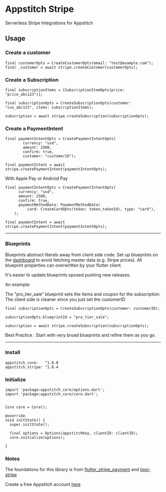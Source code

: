 # Appstitch Stripe

Serverless Stripe Integrations for Appstitch

## Usage

### Create a customer

```
final customerOpts = CreateCustomerOpts(email: "test@example.com");
final _customer = await stripe.createCustomer(customerOpts);
```

### Create a Subscription

```
final subscriptionItems = [SubscriptionItemOpts(price: "price_abc123")];

final subscriptionOpts = CreateSubscriptionOpts(customer: "cus_abc123", items: subscriptionItems);

subscription = await stripe.createSubscription(subscriptionOpts);

```

### Create a PaymentIntent

```
final paymentIntentOpts = CreatePaymentIntentOpts(
        currency: "usd",
        amount: 2500,
        confirm: true,
        customer: "customerID");

final paymentIntent = await stripe.createPaymentIntent(paymentIntentOpts);

```

With Apple Pay or Android Pay

```
final paymentIntentOpts = CreatePaymentIntentOpts(
      currency: "usd",
      amount: 2500,
      confirm: true,
      paymentMethodData: PaymentMethodData(
          card: CreateCardOpts(token: token.tokenId), type: "card"),
    );

final paymentIntent = await stripe.createPaymentIntent(paymentIntentOpts);

```

---

### Blueprints

Blueprints abstract literals away from client side code. Set up blueprints on the [dashboard](https://connect.appstitch.dev) to avoid fetching master data (e.g. Stripe prices). All blueprint properties can overwritten by your flutter client.

It's easier to update blueprints oposed pushing new releases.

An example:

The "pro_tier_sale" blueprint sets the items and coupon for the subscription. The client side is cleaner since you just set the customerID

```
final subscriptionOpts = CreateSubscriptionOpts(customer: customerID);

subscriptionOpts.blueprintId = "pro_tier_sale";

subscription = await stripe.createSubscription(subscriptionOpts);

```

Best Practice : Start with very broad blueprints and refine them as you go.

---

### Install

```
appstitch_core:   ^1.0.0
appstitch_stripe: ^1.0.4
```

### Initialize

```
import 'package:appstitch_core/options.dart';
import 'package:appstitch_core/core.dart';


Core core = Core();

@override
void initState() {
  super.initState();

  final options = Options(appstitchKey, clientID: clientID);
  core.initialize(options);

}
```

### Notes

The foundations for this library is from [flutter_stripe_payment](https://github.com/jonasbark/flutter_stripe_payment) and [tipsi-stripe](https://github.com/tipsi/tipsi-stripe)

Create a free Appstitch account [here](https://connect.appstitch.dev)
